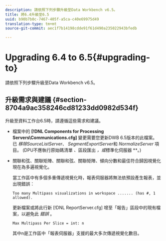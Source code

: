 ```yaml
---
description: 請依照下列步驟升級至Data Workbench v6.5。
title: 將6.4升級至6.5
uuid: b90b7b0c-7467-405f-a5ca-c40e69975d49
translation-type: tm+mt
source-git-commit: aec1f7b14198cdde91f61d490a235022943bfedb

---
```



# Upgrading 6.4 to 6.5{#upgrading-to}

請依照下列步驟升級至Data Workbench v6.5。

## 升級需求與建議 {#section-8704a9ac358246cd81233dd0982d534f}

升級至資料工作台6.5時，請遵循這些需求和建議。

* 檔案中的 **[!DNL Components for Processing Servers\Communications.cfg]** 變更需要您更新DWB 6.5版本的此檔案。 已 *移除SourceListServer*、 *SegmentExportServer*&#x200B;和 *NormalizeServer* 項目。 (DPU不應執行原始碼清單 *、*&#x200B;區段匯出 *，或*&#x200B;標準化伺服器 **。)

* 關聯和弦、關聯矩陣、關聯和弦、關聯矩陣、傾向分數和最佳符合歸因視覺化現在為多遍視覺化。

   當工作區中有多個多重傳遞視覺化時，報表伺服器將無法依預設產生報表，並出現錯誤：

   ```
   Too many Multipass visualizations in workspace ....... (has #, 1 allowed).
   ```

   更新檔案或將此行新 [!DNL ReportServer.cfg] 增至「報告」區段中的現有檔案，以避免此 *錯誤* 。

   ```
   Max Multipass Per Slice = int: n
   ```

   其中n是工作區中「報表伺服器」支援的最大多次傳遞視覺化數目。

